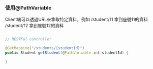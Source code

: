 ### 使用@PathVariable

Client端可以透過URL來拿取特定資料，例如
/student/11 拿到座號11的資料
/student/12 拿到座號12的資料


```java

// RESTFul controller

@GetMapping("/students/{studentId}")
public Student getStudent(@PathVariable int studentId) {
    
}

```